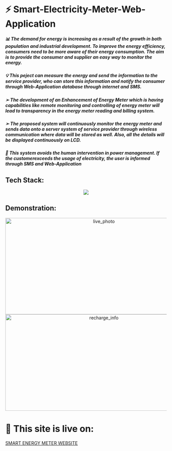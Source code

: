 # ⚡ Smart-Electricity-Meter-Web-Application 
<h5>📊 The demand for energy is increasing as a result of the growth in both population and 
industrial development. To improve the energy efficiency, consumers need to be more aware 
of their energy consumption. The aim is to provide the consumer and supplier 
an easy way to monitor the energy. </h5>
<h5>💡 This peject can measure the 
energy and send the information to the service provider, who can store this information and
notify the consumer through Web-Application database through internet and SMS.</h5>

<h5>➢ The development of an Enhancement of Energy Meter which is having 
capabilities like remote monitoring and controlling of energy meter will lead 
to transparency in the energy meter reading and billing system.</h5>
<h5>➢ The proposed system will continuously monitor the energy meter and sends 
data onto a server system of service provider through wireless communication
where data will be stored as well. Also, all the details will be displayed 
continuously on LCD.</h5>
<h5>🧿 This system avoids the human intervention in power management. If the
customerexceeds the usage of electricity, the user is informed through SMS 
and Web-Application</h5>


## Tech Stack:
 <p align="center">
     <a href="https://skillicons.dev">
       <img src="https://skillicons.dev/icons?i=html,css,javascript,php,mysql,arduino"/>
     </a>
   </p>

## Demonstration:
<p align="center">
  <img align:"center" height="300" width="600" alt="live_photo" src="https://github.com/BasavarajAili1/Smart-Electricity-Meter-Web-Application/assets/112578014/107ae0a8-a803-431d-a3e4-d7bd795e2e25">
  <img align:"center" height="300" width="600" alt="recharge_info" src="https://github.com/BasavarajAili1/Smart-Electricity-Meter-Web-Application/assets/112578014/b39daa4b-bd3a-436d-9561-98e48cd0749f">
</p>

# 🚀 This site is live on:
<a href="https://augean-competitions.000webhostapp.com/WebSmartMeter/createnewaccount.php?Login=CREATE+NEW+ACCOUNT">SMART ENERGY METER WEBSITE</a>

